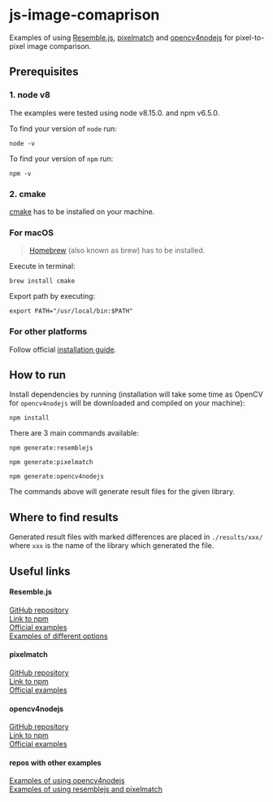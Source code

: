 # js-image-comaprison

Examples of using [Resemble.js](https://github.com/rsmbl/Resemble.js), [pixelmatch](https://github.com/mapbox/pixelmatch) 
and [opencv4nodejs](https://github.com/justadudewhohacks/opencv4nodejs/) for pixel-to-pixel image comparison.

## Prerequisites

### 1. node v8

The examples were tested using node v8.15.0. and npm v6.5.0.

To find your version of `node` run:
```
node -v
```
To find your version of `npm` run:

```
npm -v
```
### 2. cmake

[cmake](https://cmake.org/) has to be installed on your machine.

### For macOS

> [Homebrew](https://brew.sh/) (also known as brew) has to be installed.

Execute in terminal:
```
brew install cmake
```  

Export path by executing:
```
export PATH="/usr/local/bin:$PATH"
```

### For other platforms

Follow official [installation guide](https://cmake.org/install/).

## How to run

Install dependencies by running (installation will take some time as OpenCV for `opencv4nodejs` will be downloaded and compiled on your machine): 
```
npm install
```

There are 3 main commands available:
```
npm generate:resemblejs
```
```
npm generate:pixelmatch
```
```
npm generate:opencv4nodejs
```

The commands above will generate result files for the given library.

## Where to find results

Generated result files with marked differences are placed in `./results/xxx/` where `xxx` is the name of the library 
which generated the file. 

## Useful links

#### Resemble.js

[GitHub repository](https://github.com/rsmbl/Resemble.js)  
[Link to npm](https://www.npmjs.com/package/resemblejs)  
[Official examples](https://github.com/rsmbl/Resemble.js/tree/master/nodejs-tests)  
[Examples of different options](http://rsmbl.github.io/Resemble.js/)  

#### pixelmatch

[GitHub repository](https://github.com/mapbox/pixelmatch)  
[Link to npm](https://www.npmjs.com/package/pixelmatch)  
[Official examples](https://github.com/mapbox/pixelmatch/tree/master/test)  

#### opencv4nodejs

[GitHub repository](https://github.com/justadudewhohacks/opencv4nodejs/)  
[Link to npm](https://www.npmjs.com/package/opencv4nodejs)  
[Official examples](https://github.com/justadudewhohacks/opencv4nodejs/tree/master/examples) 

#### repos with other examples

[Examples of using opencv4nodejs](https://github.com/unrealgear/js-opencv4nodejs-example)  
[Examples of using resemblejs and pixelmatch](https://github.com/unrealgear/old-js-image-comparison)  